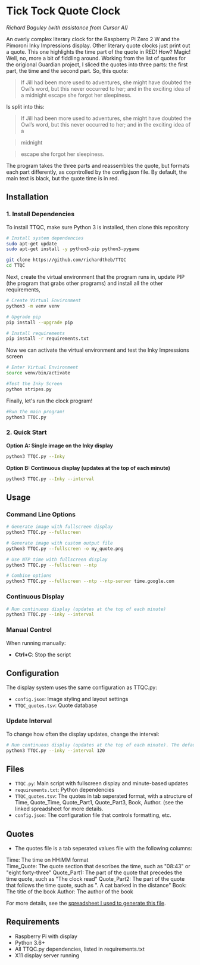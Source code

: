 # Tick Tock Quote Clock

*Richard Baguley (with assistance from Cursor AI)*

An overly complex literary clock for the Raspberry Pi Zero 2 W and the Pimoroni Inky Impressions display. Other literary quote clocks just print out a quote. This one highlights the time part of the quote in RED!
How? Magic! Well, no, more a bit of fiddling around. Working from the list of quotes for the origional Guardian project, I sliced the quotes into three parts: the first part, the time and the second part. 
So, this quote:

>If Jill had been more used to adventures, she might have doubted the Owl’s word, but this never occurred to her; and in the exciting idea of a midnight escape she forgot her sleepiness.

Is split into this:

>If Jill had been more used to adventures, she might have doubted the Owl’s word, but this never occurred to her; and in the exciting idea of a

>midnight 

>escape she forgot her sleepiness.

The program takes the three parts and reassembles the quote, but formats each part differently, as copntrolled by the config.json file. By default, the main text is black, but the quote time is in red. 

## Installation

### 1. Install Dependencies

To install TTQC, make sure Python 3 is installed, then clone this repository 

```bash
# Install system dependencies
sudo apt-get update
sudo apt-get install -y python3-pip python3-pygame

git clone https://github.com/richardtheb/TTQC
cd TTQC


```

Next, create the virtual environment that the program runs in, update PIP (the program that grabs other programs) and install all the other requirements,

```bash
# Create Virtual Environment
python3 -m venv venv

# Upgrade pip
pip install --upgrade pip

# Install requirements
pip install -r requirements.txt
```

Now we can activate the virtual environment and test the Inky Impressions screen

```bash
# Enter Virtual Environment
source venv/bin/activate

#Test the Inky Screen
python stripes.py
```

Finally, let's run the clock program!
```bash
#Run the main program!
python3 TTQC.py

```

### 2. Quick Start

**Option A: Single image on the Inky display**
```bash
python3 TTQC.py --Inky
```

**Option B: Continuous display (updates at the top of each minute)**
```bash
python3 TTQC.py --Inky --interval
```

## Usage

### Command Line Options

```bash
# Generate image with fullscreen display
python3 TTQC.py --fullscreen

# Generate image with custom output file
python3 TTQC.py --fullscreen -o my_quote.png

# Use NTP time with fullscreen display
python3 TTQC.py --fullscreen --ntp

# Combine options
python3 TTQC.py --fullscreen --ntp --ntp-server time.google.com
```

### Continuous Display

```bash
# Run continuous display (updates at the top of each minute)
python3 TTQC.py --inky --interval
```

### Manual Control

When running manually:
- **Ctrl+C**: Stop the script

## Configuration

The display system uses the same configuration as TTQC.py:

- `config.json`: Image styling and layout settings
- `TTQC_quotes.tsv`: Quote database

### Update Interval

To change how often the display updates, change the interval: 

```bash
# Run continuous display (updates at the top of each minute). The default is 60 seconds for a 1-minute clock
python3 TTQC.py --inky --interval 120
```

## Files

- `TTQC.py`: Main script with fullscreen display and minute-based updates
- `requirements.txt`: Python dependencies
- `TTQC_quotes.tsv`: The quotes in tab seperated format, with a structure of Time, Quote_Time, Quote_Part1, Quote_Part3, Book, Author. (see the linked spreadsheet for more details.
- `config.json`: The configuration file that controls formatting, etc.

## Quotes
- The quotes file is a tab seperated values file with the following columns:

Time:         The time on HH:MM format  
Time_Quote:   The quote section that describes the time, such as "08:43" or "eight forty-three" 
Quote_Part1:  The part of the quote that precedes the time quote, such as "The clock read"
Quote_Part2:  The part of the quote that follows the time quote, such as ". A cat barked in the distance"
Book:         The title of the book
Author:       The author of the book

For more details, see the [spreadsheet I used to generate this file](https://docs.google.com/spreadsheets/d/19xWF9l6vWUVWZBSahX-jbBk1TR7CXe3ZIeYYlu96bjA/edit?usp=sharing). 



## Requirements

- Raspberry Pi with display
- Python 3.6+
- All TTQC.py dependencies, listed in requirements.txt
- X11 display server running
